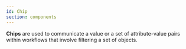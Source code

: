 ```yaml
---
id: Chip
section: components
---
```

**Chips** are used to communicate a value or a set of attribute-value pairs within workflows that involve filtering a set of objects.
